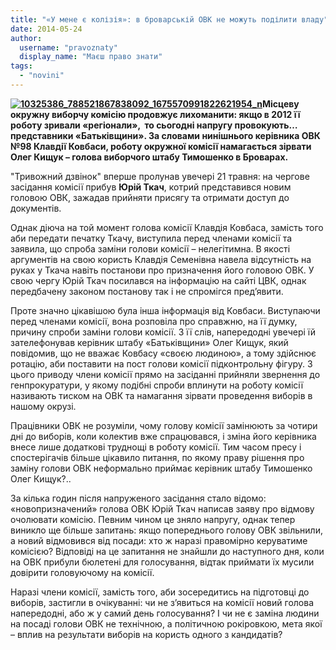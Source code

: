 ```yaml
---
title: "«У мене є колізія»: в броварській ОВК не можуть поділити владу"
date: 2014-05-24
author: 
  username: "pravoznaty"
  display_name: "Маєш право знати"
tags: 
  - "novini"
---
```


**[![10325386_788521867838092_1675570991822621954_n](https://mpz.brovary.org/wp-content/uploads/2014/05/10325386_788521867838092_1675570991822621954_n.jpg)](https://mpz.brovary.org/wp-content/uploads/2014/05/10325386_788521867838092_1675570991822621954_n.jpg)Місцеву окружну виборчу комісію продовжує лихоманити: якщо в 2012 її роботу зривали «регіонали»,  то сьогодні напругу провокують… представники «Батьківщини». За словами нинішнього керівника ОВК №98 Клавдії Ковбаси, роботу окружної комісії намагається зірвати Олег Кищук – голова виборчого штабу Тимошенко в Броварах.**

"Тривожний дзвінок" вперше пролунав увечері 21 травня: на чергове засідання комісії прибув **Юрій Ткач**, котрий представився новим головою ОВК, зажадав прийняти присягу та отримати доступ до документів.

Однак діюча на той момент голова комісії Клавдія Ковбаса, замість того аби передати печатку Ткачу, виступила перед членами комісії та заявила, що спроба заміни голови комісії – нелегітимна. В якості аргументів на свою користь Клавдія Семенівна навела відсутність на руках у Ткача навіть постанови про призначення його головою ОВК. У свою чергу Юрій Ткач посилався на інформацію на сайті ЦВК, однак передбачену законом постанову так і не спромігся пред’явити.

Проте значно цікавішою була інша інформація від Ковбаси. Виступаючи перед членами комісії, вона розповіла про справжню, на її думку, причину спроби заміни голови комісії. З її слів, напередодні увечері їй зателефонував керівник штабу «Батьківщини» Олег Кищук, який повідомив, що не вважає Ковбасу «своєю людиною», а тому здійснює ротацію, аби поставити на пост голови комісії підконтрольну фігуру. З цього приводу члени комісії прямо на засіданні прийняли звернення до генпрокуратури, у якому подібні спроби вплинути на роботу комісії називають тиском на ОВК та намагання зірвати проведення виборів в нашому окрузі.

Працівники ОВК не розуміли, чому голову комісії замінюють за чотири дні до виборів, коли колектив вже спрацювався, і зміна його керівника внесе лише додаткові труднощі в роботу комісії. Тим часом пресу і спостерігачів більше цікавило питання, по якому праву рішення про заміну голови ОВК неформально приймає керівник штабу Тимошенко Олег Кищук?..

За кілька годин після напруженого засідання стало відомо: «новопризначений» голова ОВК Юрій Ткач написав заяву про відмову очолювати комісію. Певним чином це зняло напругу, однак тепер виникло ще більше запитань: якщо попереднього голову ОВК звільнили, а новий відмовився від посади: хто ж наразі правомірно керуватиме комісією? Відповіді на це запитання не знайшли до наступного дня, коли на ОВК прибули бюлетені для голосування, відтак приймати їх мусили довірити головуючому на комісії.

Наразі члени комісії, замість того, аби зосередитись на підготовці до виборів, застигли в очікуванні: чи не з’явиться на комісії новий голова напередодні, або ж у самий день голосування? І чи не є заміна людини на посаді голови ОВК не технічною, а політичною рокіровкою, мета якої – вплив на результати виборів на користь одного з кандидатів?
